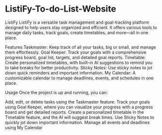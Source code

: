 # ListiFy-To-do-List-Website
ListiFy
ListiFy is a versatile task management and goal-tracking platform designed to help users stay organized and efficient. It offers various tools to manage daily tasks, track goals, create timetables, and more—all in one place.

Features
Taskmaster: Keep track of all your tasks, big or small, and manage them effortlessly.
Goal Keeper: Track your goals with a comprehensive progress board, goal list, targets, and detailed goal reports.
Timetable: Create personalized timetables, with built-in AI suggestions to remind you to take breaks for better productivity.
Sticky Notes: Use sticky notes to jot down quick reminders and important information.
My Calendar: A customizable calendar to manage deadlines, events, and schedules in one place.

Usage
Once the project is up and running, you can:

Add, edit, or delete tasks using the Taskmaster feature.
Track your goals using Goal Keeper, where you can visualize your progress with a progress board and get detailed reports.
Create a personalized timetable in the Timetable feature, and the AI will suggest break times.
Use Sticky Notes to quickly jot down important information.
Manage all events and deadlines using My Calendar
